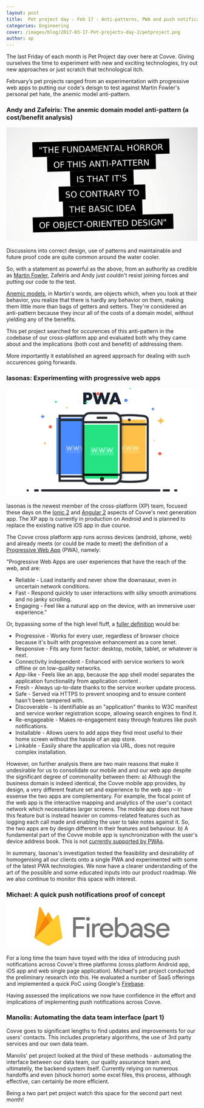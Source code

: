 ```yaml
---
layout: post
title:  Pet project day - Feb 17 - Anti-patterns, PWA and push notifications
categories: Engineering
cover: /images/blog/2017-03-17-Pet-projects-day-2/petproject.png
author: ap
---
```

The last Friday of each month is Pet Project day over here at Covve. Giving ourselves the time to experiment with new and exciting technologies, try out new approaches or just scratch that technological itch.

February’s pet projects ranged from an experimentation with progressive web apps to putting our code's deisgn to test against Martin Fowler's personal pet hate, the anemic model anti-pattern.
<!--more-->

### Andy and Zafeiris: The anemic domain model anti-pattern (a cost/benefit analysis)

![AnemicModel](/images/blog/2017-03-17-Pet-projects-day-2/anemicmodel.png)

Discussions into correct design, use of patterns and maintainable and future proof code are quite common around the water cooler. 

So, with a statement as powerful as the above, from an authority as credible as [Martin Fowler][martin], Zafeiris and Andy just couldn't resist joining forces and putting our code to the test.

[Anemic models][anemic], in Martin's words, are objects which, when you look at their behavior, you realize that there is hardly any behavior on them, making them little more than bags of getters and setters. They're considered an anti-pattern because they incur all of the costs of a domain model, without yielding any of the benefits.

This pet project searched for occurences of this anti-pattern in the codebase of our cross-platform app and evaluated both why they came about and the implications (both cost and benefit) of addressing them.

More importantly it established an agreed approach for dealing with such occurences going forwards.

### Iasonas: Experimenting with progressive web apps

![pwa](/images/blog/2017-03-17-Pet-projects-day-2/pwa.png)

Iasonas is the newest member of the cross-platform (XP) team, focused these days on the [Ionic 2][ionic2] and [Angular 2][Angular2] aspects of Covve's next generation app. The XP app is currently in production on Android and is planned to replace the existing native iOS app in due course.

The Covve cross platform app runs across devices (android, iphone, web) and already meets (or could be made to meet) the definition of a [Progressive Web App][pwa] (PWA), namely:

"Progressive Web Apps are user experiences that have the reach of the web, and are:
- Reliable - Load instantly and never show the downasaur, even in uncertain network conditions.
- Fast - Respond quickly to user interactions with silky smooth animations and no janky scrolling.
- Engaging - Feel like a natural app on the device, with an immersive user experience."

Or, bypassing some of the high level fluff, a [fuller definition][fullerdef] would be:
- Progressive - Works for every user, regardless of browser choice because it's built with progressive enhancement as a core tenet.
- Responsive - Fits any form factor: desktop, mobile, tablet, or whatever is next.
- Connectivity independent - Enhanced with service workers to work offline or on low-quality networks.
- App-like - Feels like an app, because the app shell model separates the application functionality from application content .
- Fresh - Always up-to-date thanks to the service worker update process.
- Safe - Served via HTTPS to prevent snooping and to ensure content hasn't been tampered with.
- Discoverable - Is identifiable as an "application" thanks to W3C manifest and service worker registration scope, allowing search engines to find it.
- Re-engageable - Makes re-engagement easy through features like push notifications.
- Installable - Allows users to add apps they find most useful to their home screen without the hassle of an app store.
- Linkable - Easily share the application via URL, does not require complex installation.

However, on further analysis there are two main reasons that make it undesirable for us to consolidate our mobile and and our web app despite the significant degree of commonality between them:
a) Although the business domain is indeed identical, the Covve mobile app provides, by design, a very different feature set and experience to the web app - in essense the two apps are complementary. For example, the focal point of the web app is the interactive mapping and analytics of the user's contact network which necessitates larger screens. The mobile app does not have this feature but is instead heavier on comms-related features such as logging each call made and enabling the user to take notes against it. So, the two apps are by design different in their features and behaviour.
b) A fundamental part of the Covve mobile app is synchronization with the user's device address book. This is not [currently supported by PWAs][pwafeatures].

In summary, Iasonas's investigation tested the feasibility and desirability of homogenising all our clients onto a single PWA and experimented with some of the latest PWA technologies. We now have a clearer understanding of the art of the possible and some educated inputs into our product roadmap. We we also continue to monitor this space with interest.

### Michael: A quick push notifications proof of concept
![firebase](/images/blog/2017-03-17-Pet-projects-day-2/firebase.png)

For a long time the team have toyed with the idea of introducing push notifications across Covve's three platforms (cross platform Android app, iOS app and web single page application). Michael's pet project conducted the preliminary research into this. He evaluated a number of SaaS offerings and implemented a quick PoC using Google's [Firebase][firebase].

Having assessed the implications we now have confidence in the effort and implications of implementing push notifications across Covve.

### Manolis: Automating the data team interface (part 1)

Covve goes to significant lengths to find updates and improvements for our users' contacts. This includes proprietary algorithms, the use of 3rd party services and our own data team.

Manolis' pet project looked at the third of these methods - automating the interface between our data team, our quality assurance team and, ultimatelly, the backend system itself. Currently relying on numerous handoffs and even (shock horror) some excel files, this process, although effective, can certainly be more efficient.

Being a two part pet project watch this space for the second part next month!

[pwafeatures]: https://whatwebcando.today/
[fullerdef]: https://developers.google.com/web/fundamentals/getting-started/codelabs/your-first-pwapp/
[martin]: https://martinfowler.com/
[anemic]: https://martinfowler.com/bliki/AnemicDomainModel.html
[ionic2]: http://ionic.io/2
[angular2]: https://angular.io/
[pwa]: https://developers.google.com/web/progressive-web-apps/
[firebase]: https://firebase.google.com/